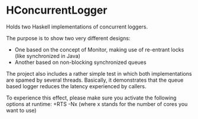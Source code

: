 HConcurrentLogger
=================

Holds two Haskell implementations of concurrent loggers.

The purpose is to show two very different designs:
- One based on the concept of Monitor, making use of re-entrant locks (like synchronized in Java)
- Another based on non-blocking synchronized queues

The project also includes a rather simple test in which both implementations are spamed by several threads.
Basically, it demonstrates that the queue based logger reduces the latency experienced by callers.

To experience this effect, please make sure you activate the following options at runtime:
+RTS -Nx (where x stands for the number of cores you want to use)
